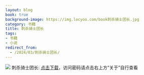 ```yaml
---
layout: blog
book: true
background-image: https://img.locyoo.com/book刺杀骑士团长.jpg
category: 书籍
title: 刺杀骑士团长
tags:
- 书籍
- 小说
redirect_from:
  - /2024/03/刺杀骑士团长/
---
```

![](https://img.locyoo.com/book刺杀骑士团长.jpg)
刺杀骑士团长: <a name = "ref1" href="https://url18.ctfile.com/f/50983618-1268598202-e1de24?p=3619">点击下载</a>，访问密码请点击右上方“关于”自行查看